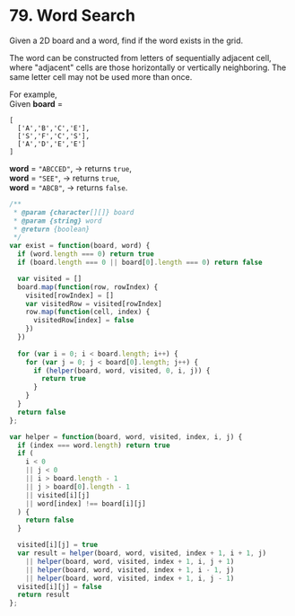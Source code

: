 # 79. Word Search

Given a 2D board and a word, find if the word exists in the grid.

The word can be constructed from letters of sequentially adjacent cell, where "adjacent" cells are those horizontally or vertically neighboring. The same letter cell may not be used more than once.

For example,  
Given **board** =

```
[
  ['A','B','C','E'],
  ['S','F','C','S'],
  ['A','D','E','E']
]
```

**word** = `"ABCCED"`, -> returns `true`,  
**word** = `"SEE"`, -> returns `true`,  
**word** = `"ABCB"`, -> returns `false`.  

```javascript
/**
 * @param {character[][]} board
 * @param {string} word
 * @return {boolean}
 */
var exist = function(board, word) {
  if (word.length === 0) return true
  if (board.length === 0 || board[0].length === 0) return false

  var visited = []
  board.map(function(row, rowIndex) {
    visited[rowIndex] = []
    var visitedRow = visited[rowIndex]
    row.map(function(cell, index) {
      visitedRow[index] = false
    })
  })
  
  for (var i = 0; i < board.length; i++) {
    for (var j = 0; j < board[0].length; j++) {
      if (helper(board, word, visited, 0, i, j)) {
        return true
      }
    }
  }
  return false
};

var helper = function(board, word, visited, index, i, j) {
  if (index === word.length) return true
  if (
    i < 0 
    || j < 0 
    || i > board.length - 1 
    || j > board[0].length - 1 
    || visited[i][j] 
    || word[index] !== board[i][j]
  ) {
    return false
  }

  visited[i][j] = true
  var result = helper(board, word, visited, index + 1, i + 1, j)
    || helper(board, word, visited, index + 1, i, j + 1)
    || helper(board, word, visited, index + 1, i - 1, j)
    || helper(board, word, visited, index + 1, i, j - 1)
  visited[i][j] = false
  return result
};
```
